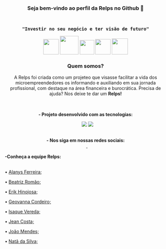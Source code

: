 <div align=center>
<h3>Seja bem-vindo ao perfil da Relps no Github 💚</h3>
<br>
<p><samp><b>"Investir no seu negócio e ter visão de futuro"</b></p></samp>
<p align="center">
  <img width=48px src="https://img.icons8.com/ios/50/000000/easy.png"/> <img width=58px src="https://img.icons8.com/dotty/80/000000/bullish.png"/>
  <img width=45px src="https://img.icons8.com/ios/50/000000/save-the-children.png"/>  <img width=48px src="https://img.icons8.com/ios/50/000000/teaching.png"/> <img width=50px src="https://img.icons8.com/external-wanicon-lineal-wanicon/64/000000/external-fight-business-motivation-wanicon-lineal-wanicon.png"/>
 <br>
</p>
<h3><strong>Quem somos?</strong></h3>
<p>A Relps foi criada como um projeteo que visasse facilitar a vida dos microempreendedores os informando e auxiliando em sua jornada profissional, com destaque na área financeira e burocrática. Precisa de ajuda? Nos deixe te dar um <strong>Relps!</strong></p>
<br>
<br>
<b>- Projeto desenvolvido com as tecnologias:</b><br>
<p>
<img src="https://img.shields.io/badge/HTML-16493f?style=for-the-badge&logo=html5&logoColor=white" alt=""> <img src="https://img.shields.io/badge/CSS-16493f?&style=for-the-badge&logo=css3&logoColor=white" alt=""> <img 
src="https://img.shields.io/badge/JavaScript-16493f?style=for-the-badge&logo=javascript&logoColor=white" alt=""> <img src="https://img.shields.io/badge/Bootstrap-16493f?style=for-the-badge&logo=bootstrap&logoColor=white"> <img src="https://img.shields.io/badge/Java-16493f?style=for-the-badge&logo=java&logoColor=white">
</p>

<br>
<b>- Nos siga em nossas redes sociais: </b><br>
<a href="mailto:daumrelps@gmail.com" target="_blank"><img src="https://img.shields.io/badge/Gmail-16493f?style=for-the-badge&logo=gmail&logoColor=white" alt=""></a>
<a href="https://www.instagram.com/daumrelps/" target="_blank"><img src="https://img.shields.io/badge/Instagram-16493f?style=for-the-badge&logo=instagram&logoColor=white" alt=""></a> <a href="https://www.linkedin.com/company/relps" target="_blank"><img src="https://img.shields.io/badge/LinkedIn-16493f?style=for-the-badge&logo=linkedin&logoColor=white" alt=""></a><a href="https://www.facebook.com/daumrelps/" target="_blank"> <img src="https://img.shields.io/badge/Facebook-16493f?style=for-the-badge&logo=linkedin&logoColor=white" alt=""></a>
<br>
</div>
<br>
<b>-Conheça a equipe Relps:</b><br><br>
<p>• <a href="https://github.com/AlanysF">Alanys Ferreira;</a></p>
<p>• <a href="https://github.com/Biaromao">Beatriz Romão;</a></p>
<p>• <a href="https://github.com/griffinho">Erik Hinojosa;</a></p>
<p>• <a href="https://github.com/Geovannacordeiro">Geovanna Cordeiro;</a></p>
<p>• <a href="https://github.com/isaquevereda">Isaque Vereda;</a></p>
<p>• <a href="https://github.com/jeancostt">Jean Costa;</a></p>
<p>• <a href="https://github.com/JoaoPMGI">João Mendes;</a></p>
<p>• <a href="https://github.com/DevPedro10">Natã da Silva;</a></p>
